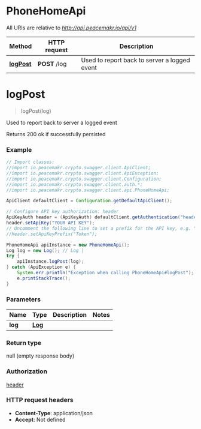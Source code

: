 # PhoneHomeApi

All URIs are relative to *http://api.peacemakr.io/api/v1*

Method | HTTP request | Description
------------- | ------------- | -------------
[**logPost**](PhoneHomeApi.md#logPost) | **POST** /log | Used to report back to server a logged event


<a name="logPost"></a>
# **logPost**
> logPost(log)

Used to report back to server a logged event

Returns 200 ok if successfully persisted

### Example
```java
// Import classes:
//import io.peacemakr.crypto.swagger.client.ApiClient;
//import io.peacemakr.crypto.swagger.client.ApiException;
//import io.peacemakr.crypto.swagger.client.Configuration;
//import io.peacemakr.crypto.swagger.client.auth.*;
//import io.peacemakr.crypto.swagger.client.api.PhoneHomeApi;

ApiClient defaultClient = Configuration.getDefaultApiClient();

// Configure API key authorization: header
ApiKeyAuth header = (ApiKeyAuth) defaultClient.getAuthentication("header");
header.setApiKey("YOUR API KEY");
// Uncomment the following line to set a prefix for the API key, e.g. "Token" (defaults to null)
//header.setApiKeyPrefix("Token");

PhoneHomeApi apiInstance = new PhoneHomeApi();
Log log = new Log(); // Log | 
try {
    apiInstance.logPost(log);
} catch (ApiException e) {
    System.err.println("Exception when calling PhoneHomeApi#logPost");
    e.printStackTrace();
}
```

### Parameters

Name | Type | Description  | Notes
------------- | ------------- | ------------- | -------------
 **log** | [**Log**](Log.md)|  |

### Return type

null (empty response body)

### Authorization

[header](../README.md#header)

### HTTP request headers

 - **Content-Type**: application/json
 - **Accept**: Not defined

